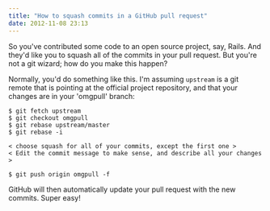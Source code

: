 ```yaml
---
title: "How to squash commits in a GitHub pull request"
date: 2012-11-08 23:13
---
```


So you've contributed some code to an open source project, say, Rails. And
they'd like you to squash all of the commits in your pull request. But you're
not a git wizard; how do you make this happen?

Normally, you'd do something like this. I'm assuming `upstream` is a git remote
that is pointing at the official project repository, and that your changes are
in your 'omgpull' branch:

```
$ git fetch upstream
$ git checkout omgpull 
$ git rebase upstream/master
$ git rebase -i

< choose squash for all of your commits, except the first one >
< Edit the commit message to make sense, and describe all your changes >

$ git push origin omgpull -f
```

GitHub will then automatically update your pull request with the new commits.
Super easy!

